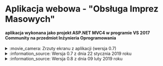 # Aplikacja webowa - "Obsługa Imprez Masowych" 
#### aplikacja wykonana jako projekt ASP.NET MVC4 w programie VS 2017 Community na przedmiot Inżynieria Oprogramowania

<details><summary>:movie_camera: Zrzuty ekranu z aplikacji (wersja 0.7)</summary>
<p align="center">
  <img src="https://github.com/trolit/inzOpr_Aplikacja/blob/master/images/client.PNG" height="350" /><br/>
  <img src="https://github.com/trolit/inzOpr_Aplikacja/blob/master/images/main.PNG" height="350" /> <br/>
  <img src="https://github.com/trolit/inzOpr_Aplikacja/blob/master/images/worker1.PNG" height="350" /> <br/>
  <img src="https://github.com/trolit/inzOpr_Aplikacja/blob/master/images/worker2.PNG" height="350" />
</p>
</details>

<details><summary>:information_source: Wersja 0.7 z dnia 22 stycznia 2019 roku</summary>
<p>
	<h3>Autorzy i zasługi</h3>
	<ul>
		1. Paweł Idzikowski
		<ul>
				<li>opracowanie aplikacji od strony backendu</li>
		</ul>	
		2. Dorota Gil
		<ul>
				<li>opracowanie frontendu dla aplikacji</li>
		</ul>
		3. Damian Gnatkowski
		<ul>
				<li>przetłumaczenie aplikacji</li>
				<li>testowanie aplikacji</li>
		</ul>
		4. Maciej Kozikowski
		<ul>
				<li>testowanie aplikacji</li>
		</ul>
	<ul>

<br/>
<br/>

<details><summary>Zaimplementowane funkcjonalności</summary>
:heavy_check_mark: zapisywanie się na imprezę jako "Uczestnik imprezy" <br/>
:heavy_check_mark: wysyłanie zgłoszenia o organizację imprezy z panelu "Klienta" <br/>
:heavy_check_mark: dodawanie do projektów informacji o Personel/Dokumentacja/Personel <br/>
:heavy_check_mark: akceptowanie/odrzucenie zgłoszeń <br/>
:heavy_check_mark: autoryzowanie dostępu do sekcji Przełożony/Pracownik <br/>
:heavy_check_mark: filtrowanie pozwoleń/dokumentacji/personelu, które tyczą się danego projektu <br/>
:heavy_check_mark: zarządzanie imprezami(bez tworzenia) <br/>
:heavy_check_mark: wgląd w uczestników, którzy zapisali się na dane imprezy<br/>
</details>

</p>
</details>



<details><summary>:information_source: Wersja 0.8 z dnia 09 luty 2019 roku</summary>
<p>
	<h3>Autorzy i zasługi</h3>
	<ul>
		1. Paweł Idzikowski
		<ul>
				<li>backend</li>
		</ul>	
	<ul>

<br/>
<br/>

<details><summary>Zaimplementowane funkcjonalności</summary>
:heavy_check_mark: usunięcie zgłoszenia powoduje usunięcie elementów powiązanych w Pozwolenia/Dokumentacja/Personel <br/>
:heavy_check_mark: wyświetlanie danych z bazy w postaci kart Boostrapa 4 <br/>
:heavy_check_mark: wprowadzenie trybu wyszukiwania w liście uczestników (widok - Uczestnicy_Lista) <br/>
:heavy_check_mark: wprowadzenie okruszków z Bootstrapa 4 <br/>
:heavy_check_mark: akceptacja projeku wymaga teraz tylko kliknięcia przycisku(a nie jak poprzednio edycji projektu i wpisania odpowiedniej nazwy) <br/>
:heavy_check_mark: dodanie panelu wiadomości i zaproponowanie szablonu w jaki mogłyby być wyświetlane "newsy" <br/>
:heavy_check_mark: dodanie panelu kontaktu - możliwość wysłania wiadomości do firmy. Przełożony może te wiadomości odczytać <br/>

Uwaga. W trakcie testowania napotkano usterke - przy tworzeniu zgłoszenia czy wiadomości data wysłania nie jest generowana. (do poprawienia)

</details>

</p>
</details>